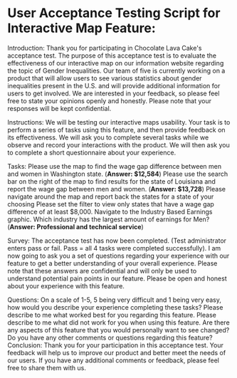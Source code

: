 # User Acceptance Testing Script for Interactive Map Feature:
Introduction:
Thank you for participating in Chocolate Lava Cake's acceptance test. The purpose of this acceptance test is to evaluate the effectiveness of our interactive map on our information website regarding the topic of Gender Inequalities. 
Our team of five is currently working on a product that will allow users to see various statistics about gender inequalities present in the U.S. and will provide additional information for users to get involved. We are interested in your feedback, so please feel free to state your opinions openly and honestly. Please note that your responses will be kept confidential.

Instructions:
We will be testing our interactive maps usability. Your task is to perform a series of tasks using this feature, and then provide feedback on its effectiveness. We will ask you to complete several tasks while we observe and record your interactions with the product. We will then ask you to complete a short questionnaire about your experience.

Tasks:
Please use the map to find the wage gap difference between men and women in Washington state. (**Answer: $12,584**)
Please use the search bar on the right of the map to find results for the state of Louisiana and report the wage gap between men and women. (**Answer: $13,728**)
Please navigate around the map and report back the states for a state of your choosing
Please set the filter to view only states that have a wage gap difference of at least $8,000.
Navigate to the Industry Based Earnings graphic. Which industry has the largest amount of earnings for Men? (**Answer: Professional and technical service**)

Survey:
The acceptance test has now been completed. (Test administrator enters pass or fail. Pass = all 4 tasks were completed successfully). 
I am now going to ask you a set of questions regarding your experience with our feature to get a better understanding of your overall experience. 
Please note that these answers are confidential and will only be used to understand potential pain points in our feature. 
Please be open and honest about your experience with this feature.

Questions:
On a scale of 1-5, 5 being very difficult and 1 being very easy, how would you describe your experience completing these tasks?
Please describe to me what worked best for you regarding this feature.
Please describe to me what did not work for you when using this feature.
Are there any aspects of this feature that you would personally want to see changed?
Do you have any other comments or questions regarding this feature?
Conclusion:
Thank you for your participation in this acceptance test. Your feedback will help us to improve our product and better meet the needs of our users. If you have any additional comments or feedback, please feel free to share them with us.
